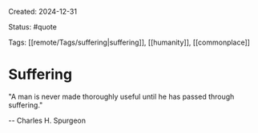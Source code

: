 Created: 2024-12-31

Status: #quote 

Tags: [[remote/Tags/suffering|suffering]], [[humanity]], [[commonplace]]

# Suffering

"A man is never made thoroughly useful until he
has passed through suffering."

-- Charles H. Spurgeon

